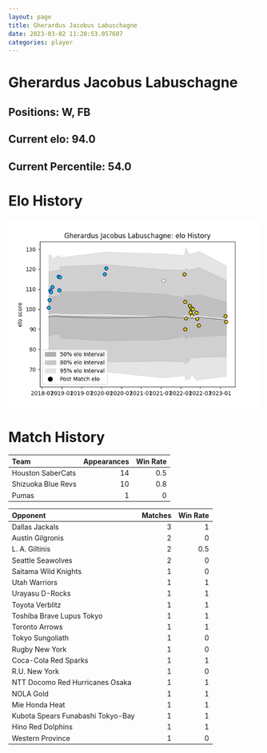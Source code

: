 ```yaml
---  
layout: page  
title: Gherardus Jacobus Labuschagne  
date: 2023-03-02 11:20:53.057607  
categories: player  
---
```

# Gherardus Jacobus Labuschagne

## Positions: W, FB

## Current elo: 94.0

## Current Percentile: 54.0

# Elo History


![elo history](history_GherardusJacobusLabuschagne.png)
# Match History


| Team               |   Appearances |   Win Rate |
|:-------------------|--------------:|-----------:|
| Houston SaberCats  |            14 |        0.5 |
| Shizuoka Blue Revs |            10 |        0.8 |
| Pumas              |             1 |        0   |

| Opponent                          |   Matches |   Win Rate |
|:----------------------------------|----------:|-----------:|
| Dallas Jackals                    |         3 |        1   |
| Austin Gilgronis                  |         2 |        0   |
| L. A. Giltinis                    |         2 |        0.5 |
| Seattle Seawolves                 |         2 |        0   |
| Saitama Wild Knights              |         1 |        0   |
| Utah Warriors                     |         1 |        1   |
| Urayasu D-Rocks                   |         1 |        1   |
| Toyota Verblitz                   |         1 |        1   |
| Toshiba Brave Lupus Tokyo         |         1 |        1   |
| Toronto Arrows                    |         1 |        1   |
| Tokyo Sungoliath                  |         1 |        0   |
| Rugby New York                    |         1 |        0   |
| Coca-Cola Red Sparks              |         1 |        1   |
| R.U. New York                     |         1 |        0   |
| NTT Docomo Red Hurricanes Osaka   |         1 |        1   |
| NOLA Gold                         |         1 |        1   |
| Mie Honda Heat                    |         1 |        1   |
| Kubota Spears Funabashi Tokyo-Bay |         1 |        1   |
| Hino Red Dolphins                 |         1 |        1   |
| Western Province                  |         1 |        0   |